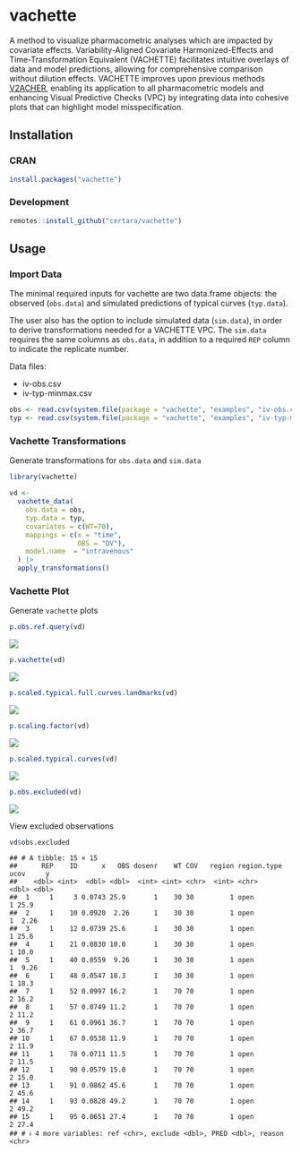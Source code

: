 
# vachette

A method to visualize pharmacometric analyses which are impacted by covariate
effects. Variability-Aligned Covariate Harmonized-Effects and
Time-Transformation Equivalent (VACHETTE) facilitates intuitive overlays
of data and model predictions, allowing for comprehensive comparison
without dilution effects. VACHETTE improves upon previous methods
[V2ACHER](https://ascpt.onlinelibrary.wiley.com/doi/10.1002/psp4.12679),
enabling its application to all pharmacometric models and enhancing
Visual Predictive Checks (VPC) by integrating data into cohesive plots
that can highlight model misspecification.

## Installation

### CRAN

``` r
install.packages("vachette")
```

### Development

``` r
remotes::install_github("certara/vachette")
```

## Usage

### Import Data

The minimal required inputs for vachette are two data.frame objects: the
observed (`obs.data`) and simulated predictions of typical curves
(`typ.data`).

The user also has the option to include simulated data (`sim.data`), in
order to derive transformations needed for a VACHETTE VPC. The
`sim.data` requires the same columns as `obs.data`, in addition to a
required `REP` column to indicate the replicate number.

Data files:

-   iv-obs.csv
-   iv-typ-minmax.csv

``` r
obs <- read.csv(system.file(package = "vachette", "examples", "iv-obs.csv"))
typ <- read.csv(system.file(package = "vachette", "examples", "iv-typ-minmax.csv"))
```

### Vachette Transformations

Generate transformations for `obs.data` and `sim.data`

``` r
library(vachette)

vd <-
  vachette_data(
    obs.data = obs,
    typ.data = typ,
    covariates = c(WT=70),
    mappings = c(x = "time",
                 OBS = "DV"),
    model.name  = "intravenous"
  ) |>
  apply_transformations()
```

### Vachette Plot

Generate `vachette` plots

``` r
p.obs.ref.query(vd) 
```

![](vignettes/img/readme-plots-1.png)<!-- -->

``` r
p.vachette(vd)
```

![](vignettes/img/readme-plots-2.png)<!-- -->

``` r
p.scaled.typical.full.curves.landmarks(vd)
```

![](vignettes/img/readme-plots-3.png)<!-- -->

``` r
p.scaling.factor(vd)
```

![](vignettes/img/readme-plots-4.png)<!-- -->

``` r
p.scaled.typical.curves(vd)
```

![](vignettes/img/readme-plots-5.png)<!-- -->

``` r
p.obs.excluded(vd)
```

![](vignettes/img/readme-plots-6.png)<!-- -->

View excluded observations

``` r
vd$obs.excluded
```

    ## # A tibble: 15 × 15
    ##      REP    ID      x   OBS dosenr    WT COV   region region.type  ucov     y
    ##    <dbl> <int>  <dbl> <dbl>  <int> <int> <chr>  <int> <chr>       <dbl> <dbl>
    ##  1     1     3 0.0743 25.9       1    30 30         1 open            1 25.9 
    ##  2     1    10 0.0920  2.26      1    30 30         1 open            1  2.26
    ##  3     1    12 0.0739 25.6       1    30 30         1 open            1 25.6 
    ##  4     1    21 0.0830 10.0       1    30 30         1 open            1 10.0 
    ##  5     1    40 0.0559  9.26      1    30 30         1 open            1  9.26
    ##  6     1    48 0.0547 18.3       1    30 30         1 open            1 18.3 
    ##  7     1    52 0.0997 16.2       1    70 70         1 open            2 16.2 
    ##  8     1    57 0.0749 11.2       1    70 70         1 open            2 11.2 
    ##  9     1    61 0.0961 36.7       1    70 70         1 open            2 36.7 
    ## 10     1    67 0.0538 11.9       1    70 70         1 open            2 11.9 
    ## 11     1    78 0.0711 11.5       1    70 70         1 open            2 11.5 
    ## 12     1    90 0.0579 15.0       1    70 70         1 open            2 15.0 
    ## 13     1    91 0.0862 45.6       1    70 70         1 open            2 45.6 
    ## 14     1    93 0.0828 49.2       1    70 70         1 open            2 49.2 
    ## 15     1    95 0.0651 27.4       1    70 70         1 open            2 27.4 
    ## # ℹ 4 more variables: ref <chr>, exclude <dbl>, PRED <dbl>, reason <chr>
